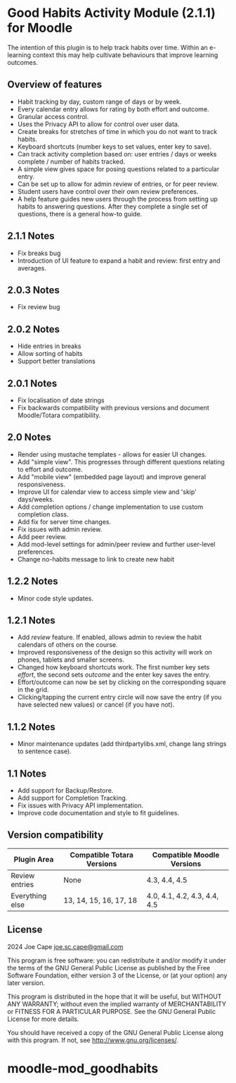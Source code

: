 # Good Habits Activity Module (2.1.1) for Moodle #

The intention of this plugin is to help track habits over time. Within an e-learning context this may help cultivate behaviours that improve learning outcomes.

## Overview of features

- Habit tracking by day, custom range of days or by week.
- Every calendar entry allows for rating by both effort and outcome.
- Granular access control.
- Uses the Privacy API to allow for control over user data.
- Create breaks for stretches of time in which you do not want to track habits.
- Keyboard shortcuts (number keys to set values, enter key to save).
- Can track activity completion based on: user entries / days or weeks complete / number of habits tracked.
- A simple view gives space for posing questions related to a particular entry.
- Can be set up to allow for admin review of entries, or for peer review.
- Student users have control over their own review preferences.
- A help feature guides new users through the process from setting up habits to answering questions. After they complete a single set of questions, there is a general how-to guide.

## 2.1.1 Notes
- Fix breaks bug
- Introduction of UI feature to expand a habit and review: first entry and averages.

## 2.0.3 Notes
- Fix review bug 

## 2.0.2 Notes
- Hide entries in breaks
- Allow sorting of habits
- Support better translations

## 2.0.1 Notes
- Fix localisation of date strings
- Fix backwards compatibility with previous versions and document Moodle/Totara compatibility.

## 2.0 Notes
- Render using mustache templates - allows for easier UI changes.
- Add "simple view". This progresses through different questions relating to effort and outcome.
- Add "mobile view" (embedded page layout) and improve general responsiveness.
- Improve UI for calendar view to access simple view and 'skip' days/weeks.
- Add completion options / change implementation to use custom completion class.
- Add fix for server time changes.
- Fix issues with admin review.
- Add peer review.
- Add mod-level settings for admin/peer review and further user-level preferences.
- Change no-habits message to link to create new habit

## 1.2.2 Notes
- Minor code style updates.

## 1.2.1 Notes
- Add *review* feature. If enabled, allows admin to review the habit calendars of others on the course.
- Improved responsiveness of the design so this activity will work on phones, tablets and smaller screens.
- Changed how keyboard shortcuts work. The first number key sets *effort*, the second sets *outcome* and the enter key saves the entry.
- Effort/outcome can now be set by clicking on the corresponding square in the grid.
- Clicking/tapping the current entry circle will now save the entry (if you have selected new values) or cancel (if you have not).

## 1.1.2 Notes
- Minor maintenance updates (add thirdpartylibs.xml, change lang strings to sentence case).

## 1.1 Notes

- Add support for Backup/Restore.
- Add support for Completion Tracking.
- Fix issues with Privacy API implementation.
- Improve code documentation and style to fit guidelines.

## Version compatibility

| Plugin Area     | Compatible Totara Versions | Compatible Moodle Versions   |
|-----------------|----------------------------|------------------------------|
| Review entries  | None                       | 4.3, 4.4, 4.5                |
| Everything else | 13, 14, 15, 16, 17, 18     | 4.0, 4.1, 4.2, 4.3, 4.4, 4.5 |                       |

## License ##

2024 Joe Cape <joe.sc.cape@gmail.com>

This program is free software: you can redistribute it and/or modify it under
the terms of the GNU General Public License as published by the Free Software
Foundation, either version 3 of the License, or (at your option) any later
version.

This program is distributed in the hope that it will be useful, but WITHOUT ANY
WARRANTY; without even the implied warranty of MERCHANTABILITY or FITNESS FOR A
PARTICULAR PURPOSE.  See the GNU General Public License for more details.

You should have received a copy of the GNU General Public License along with
this program.  If not, see <http://www.gnu.org/licenses/>.
# moodle-mod_goodhabits
